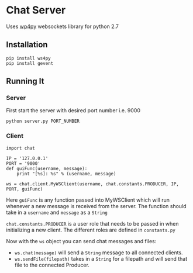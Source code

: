 # Chat Server
Uses [wp4py](https://ws4py.readthedocs.io/en/latest/) websockets library for python 2.7

## Installation
```
pip install ws4py
pip install gevent
```


## Running It
### Server
First start the server with desired port number i.e. 9000
```
python server.py PORT_NUMBER
```
<!-- ### Chat Window
Start the chat window
```
python chatWindow.py
``` -->

### Client
```
import chat

IP = '127.0.0.1'
PORT = '9000'
def guiFunc(username, message):
    print "[%s]: %s" % (username, message)

ws = chat.client.MyWSClient(username, chat.constants.PRODUCER, IP, PORT, guiFunc)
```
Here `guiFunc` is any function passed into MyWSClient which will run whenever a new message is received from the server. The function should take in a `username` and `message` as a `String`

`chat.constants.PRODUCER` is a user role that needs to be passed in when initializing a new client. The different roles are defined in `constants.py`

Now with the `ws` object you can send chat messages and files:
* `ws.chat(message)` will send a `String` message to all connected clients.
* `ws.sendFile(filepath)` takes in a `String` for a filepath and will send that file to the connected Producer.
